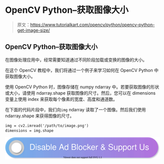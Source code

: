 # OpenCV Python–获取图像大小

> 原文：<https://www.tutorialkart.com/opencv/python/opencv-python-get-image-size/>

## OpenCV Python–获取图像大小

在图像处理应用中，经常需要知道通过不同阶段加载或变换的图像的大小。

在这个 OpenCV 教程中，我们将通过一个例子来学习如何在 OpenCV Python 中获取图像大小。

使用 OpenCV Python 时，图像存储在 numpy ndarray 中。若要获取图像的形状或大小，请使用 ndarray.shape 获取图像的尺寸。然后，您可以在 dimensions 变量上使用 index 来获取每个像素的宽度、高度和通道数。

在下面的代码片段中，我们向`img` ndarray 读取了一个图像。然后我们使用 ndarray.shape 来获得图像的尺寸。

```
img = cv2.imread('/path/to/image.png')
dimensions = img.shape
```

[![](img/925da31b32d6bc3827932f6c8afb11bb.png)](https://www.tutorialkart.com/)